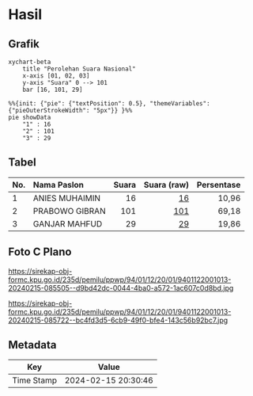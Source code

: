 # Hasil

## Grafik

```mermaid
xychart-beta
    title "Perolehan Suara Nasional"
    x-axis [01, 02, 03]
    y-axis "Suara" 0 --> 101
    bar [16, 101, 29]
```

```mermaid
%%{init: {"pie": {"textPosition": 0.5}, "themeVariables": {"pieOuterStrokeWidth": "5px"}} }%%
pie showData
    "1" : 16
    "2" : 101
    "3" : 29
```

## Tabel

| No. | Nama Paslon    | Suara | Suara (raw) | Persentase |
|:--- |:-------------- | -----:| -----------:| ----------:|
| 1   | ANIES MUHAIMIN | 16    | [16][p-1]   | 10,96      |
| 2   | PRABOWO GIBRAN | 101   | [101][p-2]  | 69,18      |
| 3   | GANJAR MAHFUD  | 29    | [29][p-3]   | 19,86      |


[p-1]: https://github.com/gigit-pemilu/pemilu-2024/blob/main/pilpres/hitung-suara/sub/94-papua-tengah/sub/01-nabire/sub/12-nabire-barat/sub/2001-bumi-raya/sub/013-tps/sub/paslon-1.txt
[p-2]: https://github.com/gigit-pemilu/pemilu-2024/blob/main/pilpres/hitung-suara/sub/94-papua-tengah/sub/01-nabire/sub/12-nabire-barat/sub/2001-bumi-raya/sub/013-tps/sub/paslon-2.txt
[p-3]: https://github.com/gigit-pemilu/pemilu-2024/blob/main/pilpres/hitung-suara/sub/94-papua-tengah/sub/01-nabire/sub/12-nabire-barat/sub/2001-bumi-raya/sub/013-tps/sub/paslon-3.txt

## Foto C Plano

https://sirekap-obj-formc.kpu.go.id/235d/pemilu/ppwp/94/01/12/20/01/9401122001013-20240215-085505--d9bd42dc-0044-4ba0-a572-1ac607c0d8bd.jpg

https://sirekap-obj-formc.kpu.go.id/235d/pemilu/ppwp/94/01/12/20/01/9401122001013-20240215-085722--bc4fd3d5-6cb9-49f0-bfe4-143c56b92bc7.jpg


## Metadata

| Key        | Value               |
| ---------- | ------------------- |
| Time Stamp | 2024-02-15 20:30:46 |



